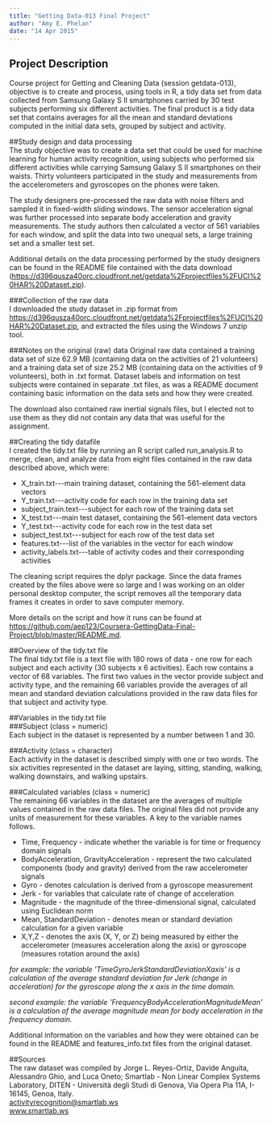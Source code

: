 ```yaml
---
title: "Getting Data-013 Final Project"
author: "Amy E. Phelan"
date: "14 Apr 2015"
---
```

 
## Project Description
Course project for Getting and Cleaning Data (session getdata-013), objective is to create and process, using tools in R, a tidy data set from data collected from Samsung Galaxy S II smartphones carried by 30 test subjects performing six different activities.  The final product is a tidy data set that contains averages for all the mean and standard deviations computed in the initial data sets, grouped by subject and activity.  

##Study design and data processing  
The study objective was to create a data set that could be used for machine learning for human activity recognition, using subjects who performed six different activities while carrying Samsung Galaxy S II smartphones on their waists. Thirty volunteers participated in the study and measurements from the accelerometers and gyroscopes on the phones were taken.  

The study designers pre-processed the raw data with noise filters and sampled it in fixed-width sliding windows. The sensor acceleration signal was further processed into separate body acceleration and gravity measurements.  The study authors then calculated a vector of 561 variables for each window, and split the data into two unequal sets, a large training set and a smaller test set.  

Additional details on the data processing performed by the study designers can be found in the README file contained with the data download (https://d396qusza40orc.cloudfront.net/getdata%2Fprojectfiles%2FUCI%20HAR%20Dataset.zip). 

###Collection of the raw data  
I downloaded the study dataset in .zip format from https://d396qusza40orc.cloudfront.net/getdata%2Fprojectfiles%2FUCI%20HAR%20Dataset.zip, and extracted the files using the Windows 7 unzip tool.  

###Notes on the original (raw) data 
  Original raw data contained a training data set of size 62.9 MB (containing data on the activities of 21 volunteers) and a training data set of size 25.2 MB (containing data on the activities of 9 volunteers), both in .txt format. Dataset labels and information on test subjects were contained in separate .txt files, as was a README document containing basic information on the data sets and how they were created.  
  
The download also contained raw inertial signals files, but I elected not to use them as they did not contain any data that was useful for the assignment.  

##Creating the tidy datafile  
I created the tidy.txt file by running an R script called run_analysis.R to merge, clean, and analyze data from eight files contained in the raw data described above, which were:  

  * X\_train.txt---main training dataset, containing the 561-element data vectors
  * Y\_train.txt---activity code for each row in the training data set
  * subject\_train.text---subject for each row of the training data set
  * X\_test.txt---main test dataset, containing the 561-element data vectors
  * Y\_test.txt---activity code for each row in the test data set
  * subject\_test.txt---subject for each row of the test data set
  * features.txt---list of the variables in the vector for each window
  * activity\_labels.txt---table of activity codes and their corresponding activities  

The cleaning script requires the dplyr package. Since the data frames created by the files above were so large and I was working on an older personal desktop computer, the script removes all the temporary data frames it creates in order to save computer memory.  

More details on the script and how it runs can be found at https://github.com/aep123/Coursera-GettingData-Final-Project/blob/master/README.md.  

##Overview of the tidy.txt file  
The final tidy.txt file is a text file with 180 rows of data - one row for each subject and each activity (30 subjects x 6 activities). Each row contains a vector of 68 variables.  The first two values in the vector provide subject and activity type, and the remaining 66 variables provide the averages of all mean and standard deviation calculations provided in the raw data files for that subject and activity type.  

##Variables in the tidy.txt file  
###Subject  (class = numeric)  
Each subject in the dataset is represented by a number between 1 and 30.   

###Activity (class = character)  
Each activity in the dataset is described simply with one or two words. The six activities represented in the dataset are laying, sitting, standing, walking, walking downstairs, and walking upstairs.  

###Calculated variables (class = numeric)  
The remaining 66 variables in the dataset are the averages of multiple values contained in the raw data files.  The original files did not provide any units of measurement for these variables.  A key to the variable names follows.  

  * Time, Frequency - indicate whether the variable is for time or frequency domain signals
  * BodyAcceleration, GravityAcceleration - represent the two calculated components (body and gravity) derived from the raw accelerometer signals
  * Gyro - denotes calculation is derived from a gyroscope measurement
  * Jerk - for variables that calculate rate of change of acceleration
  * Magnitude - the magnitude of the three-dimensional signal, calculated using Euclidean norm
  * Mean, StandardDeviation - denotes mean or standard deviation calculation for a given variable
  * X,Y,Z - denotes the axis (X, Y, or Z) being measured by either the accelerometer (measures acceleration along the axis) or gyroscope (measures rotation around the axis)  

_for example: the variable 'TimeGyroJerkStandardDeviationXaxis' is a calculation of the average standard deviation for Jerk (change in acceleration) for the gyroscope along the x axis in the time domain._  

_second example: the variable 'FrequencyBodyAccelerationMagnitudeMean' is a calculation of the average magnitude mean for body acceleration in the frequency domain._  

Additional information on the variables and how they were obtained can be found in the README and features_info.txt files from the original dataset.  

##Sources  
The raw dataset was compiled by Jorge L. Reyes-Ortiz, Davide Anguita, Alessandro Ghio, and Luca Oneto; Smartlab - Non Linear Complex Systems Laboratory, DITEN - Università degli Studi di Genova, Via Opera Pia 11A, I-16145, Genoa, Italy.  
activityrecognition@smartlab.ws  
www.smartlab.ws
